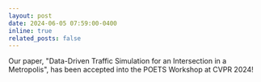 ```yaml
---
layout: post
date: 2024-06-05 07:59:00-0400
inline: true
related_posts: false
---
```


Our paper, "Data-Driven Traffic Simulation for an Intersection in a Metropolis", has been accepted into the POETS Workshop at CVPR 2024!